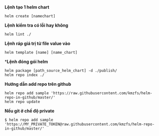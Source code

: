 **Lệnh tạo 1 helm chart**

```
helm create [namechart]
```

**Lệnh kiểm tra có lỗi hay không**

```
helm lint ./
```

**Lệnh ráp giá trị từ file value vào**

```
helm template [name] [name_chart]
```

***Lệnh đóng gói helm**

```
helm package [path_source_helm_chart] -d ./publish/
helm repo index ./
```

**Hướng dẫn add repo trên github**

```
helm repo add sample 'https://raw.githubusercontent.com/kmzfs/helm-repo-in-github/master/'
helm repo update
```

**Nếu git ở chế độ private**

```
$ helm repo add sample 'https://MY_PRIVATE_TOKEN@raw.githubusercontent.com/kmzfs/helm-repo-in-github/master/'
```
